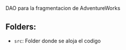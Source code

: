 ## 
DAO para la fragmentacion de AdventureWorks

## Folders:

- `src`: Folder donde se aloja el codigo
